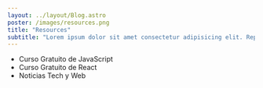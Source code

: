 ```yaml
---
layout: ../layout/Blog.astro
poster: /images/resources.png
title: "Resources"
subtitle: "Lorem ipsum dolor sit amet consectetur adipisicing elit. Repellendus cum obcaecati nam atque adipisci architecto eveniet, dolorem porro alias quae!"
---
```


- Curso Gratuito de JavaScript
- Curso Gratuito de React
- Noticias Tech y Web
